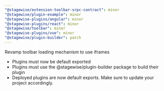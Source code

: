 ```yaml
---
"@stagewise/extension-toolbar-srpc-contract": minor
"@stagewise/plugin-example": minor
"@stagewise-plugins/angular": minor
"@stagewise-plugins/react": minor
"@stagewise/toolbar": minor
"@stagewise-plugins/vue": minor
"@stagewise/plugin-builder": patch
---
```


Revamp toolbar loading mechanism to use iframes

- Plugins must now be default exported
- Plugins must use the @stagewise/plugin-builder package to build their plugin
- Deployed plugins are now default exports. Make sure to update your project accordingly.